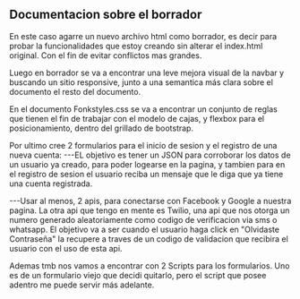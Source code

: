 ## Documentacion sobre el borrador

En este caso agarre un nuevo archivo html como borrador, es decir para probar la funcionalidades que estoy creando sin alterar el index.html original. Con el fin de evitar conflictos mas grandes.

Luego en borrador se va a encontrar una leve mejora visual de la navbar y buscando un sitio responsive, junto a una semantica más clara sobre el documento el resto del documento.

En el documento Fonkstyles.css se va a encontrar un conjunto de reglas que tienen el fin de trabajar con el modelo de cajas, y flexbox para el posicionamiento, dentro del grillado de bootstrap.

Por ultimo cree 2 formularios para el inicio de sesion y el registro de una nueva cuenta: ---EL objetivo es tener un JSON para corroborar los datos de un usuario ya creado, para poder logearse en la pagina, y tambien para en el registro de sesion el usuario reciba un mensaje que le diga que ya tiene una cuenta registrada.

---Usar al menos, 2 apis, para conectarse con Facebook y Google a nuestra pagina. La otra api que tengo en mente es Twilio, una api que nos otorga un numero generado aleatoriamente como codigo de verificacion via sms o whatsapp. El objetivo va a ser cuando el usuario haga click en "Olvidaste Contraseña" la recupere a traves de un codigo de validacion que recibira el usuario con el uso de esta api.

Ademas tmb nos vamos a encontrar con 2 Scripts para los formularios. Uno es de un formulario viejo que decidi quitarlo, pero el script que posee adentro me puede servir más adelante.
